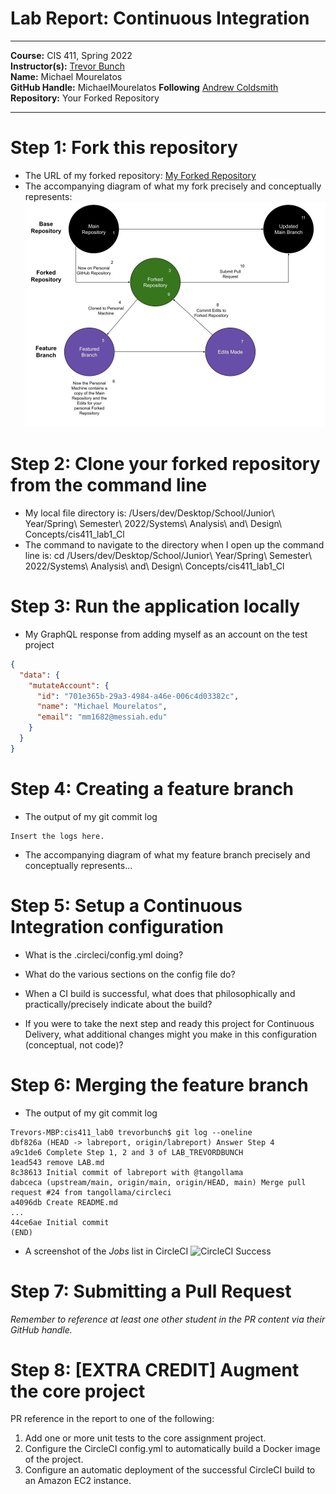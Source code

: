 # Lab Report: Continuous Integration
___
**Course:** CIS 411, Spring 2022  
**Instructor(s):** [Trevor Bunch](https://github.com/trevordbunch)  
**Name:** Michael Mourelatos  
**GitHub Handle:** MichaelMourelatos
**Following** [Andrew Coldsmith](https://github.com/andrewcoldsmith)
**Repository:** Your Forked Repository
___

# Step 1: Fork this repository
- The URL of my forked repository: [My Forked Repository](https://github.com/MichaelMourelatos/cis411_lab1_CI)
- The accompanying diagram of what my fork precisely and conceptually represents: ![Fork Diagram](../assets/Updated_Fork_Diagram_2_6.jpg)

# Step 2: Clone your forked repository from the command line  
- My local file directory is: /Users/dev/Desktop/School/Junior\ Year/Spring\ Semester\ 2022/Systems\ Analysis\ and\ Design\ Concepts/cis411_lab1_Cl
- The command to navigate to the directory when I open up the command line is: cd /Users/dev/Desktop/School/Junior\ Year/Spring\ Semester\ 2022/Systems\ Analysis\ and\ Design\ Concepts/cis411_lab1_Cl

# Step 3: Run the application locally
- My GraphQL response from adding myself as an account on the test project
``` json
{
  "data": {
    "mutateAccount": {
      "id": "701e365b-29a3-4984-a46e-006c4d03382c",
      "name": "Michael Mourelatos",
      "email": "mm1682@messiah.edu"
    }
  }
}
```

# Step 4: Creating a feature branch
- The output of my git commit log
```
Insert the logs here.
```
- The accompanying diagram of what my feature branch precisely and conceptually represents...

# Step 5: Setup a Continuous Integration configuration
- What is the .circleci/config.yml doing?  


- What do the various sections on the config file do?
   

- When a CI build is successful, what does that philosophically and practically/precisely indicate about the build?  
   

- If you were to take the next step and ready this project for Continuous Delivery, what additional changes might you make in this configuration (conceptual, not code)?  
   

# Step 6: Merging the feature branch
* The output of my git commit log
```
Trevors-MBP:cis411_lab0 trevorbunch$ git log --oneline
dbf826a (HEAD -> labreport, origin/labreport) Answer Step 4
a9c1de6 Complete Step 1, 2 and 3 of LAB_TREVORDBUNCH
1ead543 remove LAB.md
8c38613 Initial commit of labreport with @tangollama
dabceca (upstream/main, origin/main, origin/HEAD, main) Merge pull request #24 from tangollama/circleci
a4096db Create README.md
...
44ce6ae Initial commit
(END)
```

* A screenshot of the _Jobs_ list in CircleCI
![CircleCI Success](../assets/circleci_success.png)

# Step 7: Submitting a Pull Request
_Remember to reference at least one other student in the PR content via their GitHub handle._



# Step 8: [EXTRA CREDIT] Augment the core project
PR reference in the report to one of the following:
1. Add one or more unit tests to the core assignment project. 
2. Configure the CircleCI config.yml to automatically build a Docker image of the project.
3. Configure an automatic deployment of the successful CircleCI build to an Amazon EC2 instance.
